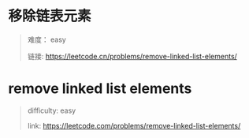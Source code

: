 # 移除链表元素

> 难度： easy
>
> 链接: https://leetcode.cn/problems/remove-linked-list-elements/

# remove linked list elements

> difficulty: easy
>
> link: https://leetcode.com/problems/remove-linked-list-elements/

